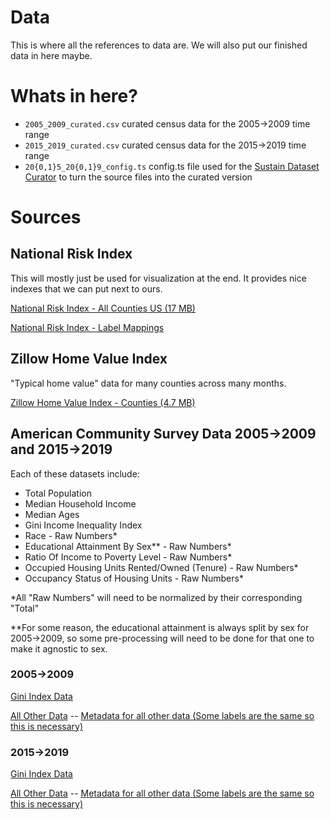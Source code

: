 # Data
This is where all the references to data are. We will also put our finished data in here maybe.

# Whats in here?
 - `2005_2009_curated.csv` curated census data for the 2005->2009 time range 
 - `2015_2019_curated.csv` curated census data for the 2015->2019 time range 
 - `20{0,1}5_20{0,1}9_config.ts` config.ts file used for the [Sustain Dataset Curator](https://github.com/Project-Sustain/sustain-dataset-curator) to turn the source files into the curated version 



# Sources

## National Risk Index
This will mostly just be used for visualization at the end. It provides nice indexes that we can put next to ours.

[National Risk Index - All Counties US (17 MB)](https://drive.google.com/file/d/1kFoVlR8luzLfymJbS-V2suFnm9QGwTyd/view?usp=sharing)

[National Risk Index - Label Mappings](https://drive.google.com/file/d/1hLSPZ9CnAbcGlCg9aLNZ4AOq_Nqb7arw/view?usp=sharing)

## Zillow Home Value Index
"Typical home value" data for many counties across many months.

[Zillow Home Value Index - Counties (4.7 MB)](https://drive.google.com/file/d/1G8qPbVX1pWMjsXejS7T9Tve8qSQwuiz7/view?usp=sharing)

## American Community Survey Data 2005->2009 and 2015->2019
Each of these datasets include:
 - Total Population
 - Median Household Income
 - Median Ages
 - Gini Income Inequality Index
 - Race - Raw Numbers*
 - Educational Attainment By Sex** - Raw Numbers*
 - Ratio Of Income to Poverty Level - Raw Numbers*
 - Occupied Housing Units Rented/Owned (Tenure) - Raw Numbers*
 - Occupancy Status of Housing Units - Raw Numbers*
  
*All "Raw Numbers" will need to be normalized by their corresponding "Total"

**For some reason, the educational attainment is always split by sex for 2005->2009, so some pre-processing will need to be done for that one to make it agnostic to sex.

### 2005->2009
[Gini Index Data](https://drive.google.com/file/d/1qKTPLa5qQmXuW2-tHISZHUzHwkfPx9Td/view?usp=sharing)

[All Other Data](https://drive.google.com/file/d/1TxxDq_jed2nnzvRxqT_wm6QmRsfcgtpO/view?usp=sharing) -- [Metadata for all other data (Some labels are the same so this is necessary)](https://drive.google.com/file/d/16qrCSeSlWg_Mo0-s-ASN5W3kudh18BTK/view?usp=sharing)

### 2015->2019
[Gini Index Data](https://drive.google.com/file/d/1In_Gx28SxajGLFecu0joPWu16sAtrHe9/view?usp=sharing)

[All Other Data](https://drive.google.com/file/d/11W8vCYUbyTKDyCoiXSIP7DeSu5p9QNH7/view?usp=sharing) -- [Metadata for all other data (Some labels are the same so this is necessary)](https://drive.google.com/file/d/1HTYx3fKCjlwqiydiD8VDdQg43uWEs5wr/view?usp=sharing)
